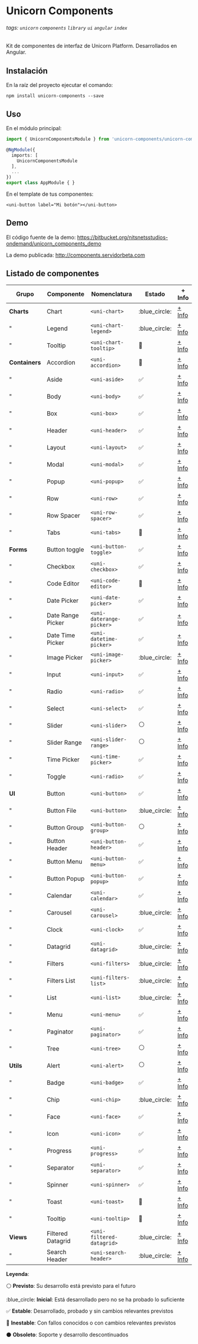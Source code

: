 Unicorn Components
==================
###### tags: `unicorn` `components` `library` `ui` `angular` `index`
Kit de componentes de interfaz de Unicorn Platform. Desarrollados en Angular.

## Instalación
En la raíz del proyecto ejecutar el comando:
```shell
npm install unicorn-components --save
```

## Uso
En el módulo principal:
```typescript
import { UnicornComponentsModule } from 'unicorn-components/unicorn-components';

@NgModule({
  imports: [
    UnicornComponentsModule
  ],
  ...
})
export class AppModule { }
```
En el template de tus componentes:
```htmlmixed
<uni-button label="Mi botón"></uni-button>
```

## Demo

El código fuente de la demo:
https://bitbucket.org/nitsnetsstudios-ondemand/unicorn_components_demo

La demo publicada:
http://components.servidorbeta.com


## Listado de componentes

| Grupo          | Componente        | Nomenclatura              | Estado              | + Info 
| -------------- | ----------------- | ------------------------- | ------------------- | ------- 
| **Charts**     | Chart             | `<uni-chart>`             | :blue_circle:       | [+ Info](src/components/charts/chart)
| "              | Legend            | `<uni-chart-legend>`      | :blue_circle:       | [+ Info](src/components/charts/chart-legend)
| "              | Tooltip           | `<uni-chart-tooltip>`     | :red_circle:        | [+ Info](src/components/charts/chart-tooltip)
| **Containers** | Accordion         | `<uni-accordion>`         | :red_circle:        | [+ Info](src/components/containers/accordion)
| "              | Aside             | `<uni-aside>`             | :white_check_mark:  | [+ Info](src/components/containers/aside)
| "              | Body              | `<uni-body>`              | :white_check_mark:  | [+ Info](src/components/containers/body)
| "              | Box               | `<uni-box>`               | :white_check_mark:  | [+ Info](src/components/containers/box)
| "              | Header            | `<uni-header>`            | :white_check_mark:  | [+ Info](src/components/containers/header)
| "              | Layout            | `<uni-layout>`            | :white_check_mark:  | [+ Info](src/components/containers/layout)
| "              | Modal             | `<uni-modal>`             | :white_check_mark:  | [+ Info](src/components/containers/modal)
| "              | Popup             | `<uni-popup>`             | :white_check_mark:  | [+ Info](src/components/containers/popup)
| "              | Row               | `<uni-row>`               | :white_check_mark:  | [+ Info](src/components/containers/row)
| "              | Row Spacer        | `<uni-row-spacer>`        | :white_check_mark:  | [+ Info](src/components/containers/row-spacer)
| "              | Tabs              | `<uni-tabs>`              | :red_circle:        | [+ Info](src/components/containers/tabs)
| **Forms**      | Button toggle     | `<uni-button-toggle>`     | :white_check_mark:  | [+ Info](src/components/forms/button-toggle)
| "              | Checkbox          | `<uni-checkbox>`          | :white_check_mark:  | [+ Info](src/components/forms/checkbox)
| "              | Code Editor       | `<uni-code-editor>`       | :red_circle:        | [+ Info](src/components/forms/code-editor)
| "              | Date Picker       | `<uni-date-picker>`       | :white_check_mark:  | [+ Info](src/components/forms/date-picker)
| "              | Date Range Picker | `<uni-daterange-picker>`  | :white_check_mark:  | [+ Info](src/components/forms/daterange-picker)
| "              | Date Time Picker  | `<uni-datetime-picker>`   | :white_check_mark:  | [+ Info](src/components/forms/datetime-picker)
| "              | Image Picker      | `<uni-image-picker>`      | :blue_circle:       | [+ Info](src/components/forms/image-picker)
| "              | Input             | `<uni-input>`             | :white_check_mark:  | [+ Info](src/components/forms/input)
| "              | Radio             | `<uni-radio>`             | :white_check_mark:  | [+ Info](src/components/forms/radio)
| "              | Select            | `<uni-select>`            | :white_check_mark:  | [+ Info](src/components/forms/select)
| "              | Slider            | `<uni-slider>`            | :white_circle:      | [+ Info](src/components/forms/slider)
| "              | Slider Range      | `<uni-slider-range>`      | :white_circle:      | [+ Info](src/components/forms/slider-range)
| "              | Time Picker       | `<uni-time-picker>`       | :white_check_mark:  | [+ Info](src/components/forms/time-picker)
| "              | Toggle            | `<uni-radio>`             | :white_check_mark:  | [+ Info](src/components/forms/radio)
| **UI**         | Button            | `<uni-button>`            | :white_check_mark:  | [+ Info](src/components/ui/button)
| "              | Button File       | `<uni-button>`            | :blue_circle:       | [+ Info](src/components/ui/button)
| "              | Button Group      | `<uni-button-group>`      | :white_circle:      | [+ Info](src/components/ui/button-group)
| "              | Button Header     | `<uni-button-header>`     | :white_check_mark:  | [+ Info](src/components/ui/button-header)
| "              | Button Menu       | `<uni-button-menu>`       | :white_check_mark:  | [+ Info](src/components/ui/button-menu)
| "              | Button Popup      | `<uni-button-popup>`      | :white_check_mark:  | [+ Info](src/components/ui/button-popup)
| "              | Calendar          | `<uni-calendar>`          | :white_check_mark:  | [+ Info](src/components/ui/calendar)
| "              | Carousel          | `<uni-carousel>`          | :blue_circle:       | [+ Info](src/components/ui/carousel)
| "              | Clock             | `<uni-clock>`             | :white_check_mark:  | [+ Info](src/components/ui/clock)
| "              | Datagrid          | `<uni-datagrid>`          | :blue_circle:       | [+ Info](src/components/ui/datagrid)
| "              | Filters           | `<uni-filters>`           | :blue_circle:       | [+ Info](src/components/ui/filters)
| "              | Filters List      | `<uni-filters-list>`      | :blue_circle:       | [+ Info](src/components/ui/filters-list)
| "              | List              | `<uni-list>`              | :blue_circle:       | [+ Info](src/components/ui/list)
| "              | Menu              | `<uni-menu>`              | :white_check_mark:  | [+ Info](src/components/ui/menu)
| "              | Paginator         | `<uni-paginator>`         | :white_check_mark:  | [+ Info](src/components/ui/paginator)
| "              | Tree              | `<uni-tree>`              | :white_circle:      | [+ Info](src/components/ui/tree)
| **Utils**      | Alert             | `<uni-alert>`             | :white_circle:      | [+ Info](src/components/utils/alert)
| "              | Badge             | `<uni-badge>`             | :white_check_mark:  | [+ Info](src/components/utils/badge)
| "              | Chip              | `<uni-chip>`              | :blue_circle:       | [+ Info](src/components/utils/chip)
| "              | Face              | `<uni-face>`              | :white_check_mark:  | [+ Info](src/components/utils/face)
| "              | Icon              | `<uni-icon>`              | :white_check_mark:  | [+ Info](src/components/utils/icon)
| "              | Progress          | `<uni-progress>`          | :white_check_mark:  | [+ Info](src/components/utils/progress)
| "              | Separator         | `<uni-separator>`         | :white_check_mark:  | [+ Info](src/components/utils/separator)
| "              | Spinner           | `<uni-spinner>`           | :white_check_mark:  | [+ Info](src/components/utils/spinner)
| "              | Toast             | `<uni-toast>`             | :red_circle:        | [+ Info](src/components/utils/toast)
| "              | Tooltip           | `<uni-tooltip>`           | :red_circle:        | [+ Info](src/components/utils/tooltip)
| **Views**      | Filtered Datagrid | `<uni-filtered-datagrid>` | :blue_circle:       | [+ Info](src/components/views/filtered-datagrid)
| "              | Search Header     | `<uni-search-header>`     | :blue_circle:       | [+ Info](src/components/views/search-header)

**Leyenda**:

:white_circle: **Previsto**: Su desarrollo está previsto para el futuro

:blue_circle: **Inicial**: Está desarrollado pero no se ha probado lo suficiente

:white_check_mark: **Estable**: Desarrollado, probado y sin cambios relevantes previstos

:red_circle: **Inestable**: Con fallos conocidos o con cambios relevantes previstos

:black_circle: **Obsoleto**: Soporte y desarrollo descontinuados